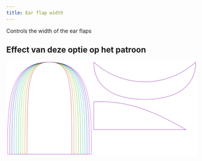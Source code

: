```yaml
---
title: Ear flap width
---
```


Controls the width of the ear flaps

## Effect van deze optie op het patroon

![Deze afbeelding toont het effect van deze optie door meerdere varianten die een andere waarde hebben voor deze optie te vervangen](holmes_earwidth_sample.svg "Effect van deze optie op het patroon")
